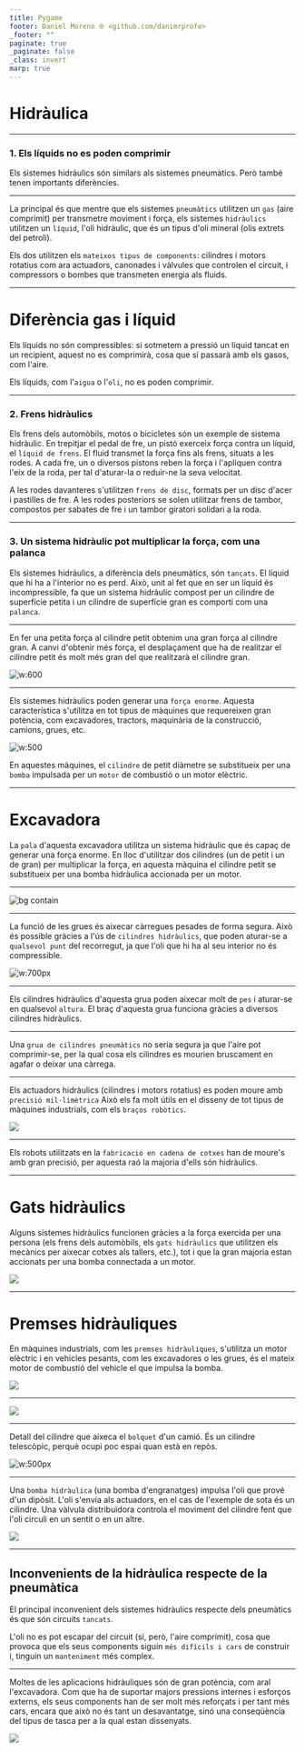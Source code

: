 ```yaml
---
title: Pygame
footer: Daniel Moreno 🌐 <github.com/danimrprofe>
_footer: ""
paginate: true
_paginate: false
_class: invert
marp: true
---
```


# Hidràulica

---

### 1. Els líquids no es poden comprimir

Els sistemes hidràulics són similars als sistemes pneumàtics. Però també tenen importants diferències.

---

La principal és que mentre que els sistemes ``pneumàtics`` utilitzen un ``gas`` (aire comprimit) per transmetre moviment i força, els sistemes ``hidràulics`` utilitzen un ``líquid``, l'oli hidràulic, que és un tipus d'oli mineral (olis extrets del petroli).

Els dos utilitzen els ``mateixos tipus de components``: cilindres i motors rotatius com ara actuadors, canonades i vàlvules que controlen el circuit, i compressors o bombes que transmeten energia als fluids.

---

# Diferència gas i líquid

Els líquids no són compressibles: si sotmetem a pressió un líquid tancat en un recipient, aquest no es comprimirà, cosa que sí passarà amb els gasos, com l'aire.

Els líquids, com l'``aigua`` o l'``oli``, no es poden comprimir.

---

### 2. Frens hidràulics

Els frens dels automòbils, motos o bicicletes són un exemple de sistema hidràulic. En trepitjar el pedal de fre, un pistó exerceix força contra un líquid, el ``líquid de frens``. El fluid transmet la força fins als frens, situats a les rodes. A cada fre, un o diversos pistons reben la força i l'apliquen contra l'eix de la roda, per tal d'aturar-la o reduir-ne la seva velocitat.

A les rodes davanteres s'utilitzen ``frens de disc``, formats per un disc d'acer i pastilles de fre. A les rodes posteriors se solen utilitzar frens de tambor, compostos per sabates de fre i un tambor giratori solidari a la roda.

---

### 3. Un sistema hidràulic pot multiplicar la força, com una palanca

Els sistemes hidràulics, a diferència dels pneumàtics, són ``tancats``. El líquid que hi ha a l'interior no es perd. Això, unit al fet que en ser un líquid és incompressible, fa que un sistema hidràulic compost per un cilindre de superfície petita i un cilindre de superfície gran es comporti com una ``palanca``.

---

En fer una petita força al cilindre petit obtenim una gran força al cilindre gran.  A canvi d'obtenir més força, el desplaçament que ha de realitzar el cilindre petit és molt més gran del que realitzarà el cilindre gran.

![w:600](img/2023-03-16-06-56-15.png)

---

Els sistemes hidràulics poden generar una ``força enorme``. Aquesta característica s'utilitza en tot tipus de màquines que requereixen gran potència, com excavadores, tractors, maquinària de la construcció, camions, grues, etc.

![w:500](img/2023-03-16-06-58-24.png)

En aquestes màquines, el ``cilindre`` de petit diàmetre se substitueix per una ``bomba`` impulsada per un ``motor`` de combustió o un motor elèctric.

---

# Excavadora

La ``pala`` d'aquesta excavadora utilitza un sistema hidràulic que és capaç de generar una força enorme.
En lloc d'utilitzar dos cilindres (un de petit i un de gran) per multiplicar la força, en aquesta màquina el cilindre petit se substitueix per una bomba hidràulica accionada per un motor.

---

![bg contain](img/2023-03-08-12-12-39.png)

---

La funció de les grues és aixecar càrregues pesades de forma segura. Això és possible gràcies a l'ús de ``cilindres hidràulics``, que poden aturar-se a ``qualsevol punt`` del recorregut, ja que l'oli que hi ha al seu interior no és compressible.

![w:700px](img/2023-03-08-12-10-56.png)

---

Els cilindres hidràulics d'aquesta grua poden aixecar molt de ``pes`` i aturar-se en qualsevol ``altura``. El braç d'aquesta grua funciona gràcies a diversos cilindres hidràulics.

---

Una ``grua de cilindres pneumàtics`` no seria segura ja que l'aire pot comprimir-se, per la qual cosa els cilindres es mourien bruscament en agafar o deixar una càrrega.

---

Els actuadors hidràulics (cilindres i motors rotatius) es poden moure amb ``precisió mil·limètrica``
Això els fa molt útils en el disseny de tot tipus de màquines industrials, com els ``braços robòtics``.

![](img/2023-03-08-12-09-24.png)

---

Els robots utilitzats en la ``fabricació en cadena de cotxes`` han de moure's amb gran precisió, per aquesta raó la majoria d'ells són hidràulics.

---

# Gats hidràulics

Alguns sistemes hidràulics funcionen gràcies a la força exercida per una persona (els frens dels automòbils, els ``gats hidràulics`` que utilitzen els mecànics per aixecar cotxes als tallers, etc.), tot i que la gran majoria estan accionats per una bomba connectada a un motor.

![](img/2023-03-08-12-04-40.png)

---

# Premses hidràuliques

En màquines industrials, com les ``premses hidràuliques``, s'utilitza un motor elèctric i en vehicles pesants, com les excavadores o les grues, és el mateix motor de combustió del vehicle el que impulsa la bomba.

![](img/2023-03-16-07-02-17.png)

---

![](img/2023-03-08-12-05-17.png)

---

Detall del cilindre que aixeca el ``bolquet`` d'un camió. És un cilindre telescòpic, perquè ocupi poc espai quan està en repòs.

![w:500px](img/2023-03-08-12-06-05.png)

---

Una ``bomba hidràulica`` (una bomba d'engranatges) impulsa l'oli que prové d'un dipòsit. L'oli s'envia als actuadors, en el cas de l'exemple de sota és un cilindre. Una vàlvula distribuïdora controla el moviment del cilindre fent que l'oli circuli en un sentit o en un altre.

![](img/2023-03-08-12-07-44.png)

---

## Inconvenients de la hidràulica respecte de la pneumàtica

El principal inconvenient dels sistemes hidràulics respecte dels pneumàtics és que són circuits ``tancats``.

L'oli no es pot escapar del circuit (sí, però, l'aire comprimit), cosa que provoca que els seus components siguin ``més difícils i cars`` de construir i, tinguin un ``manteniment`` més complex.

---

Moltes de les aplicacions hidràuliques són de gran potència, com aral l'excavadora. Com que ha de suportar majors pressions internes i esforços externs, els seus components han de ser molt més reforçats i per tant més cars, encara que això no és tant un desavantatge, sinó una conseqüència del tipus de tasca per a la qual estan dissenyats.

![](img/2023-03-08-12-03-43.png)

